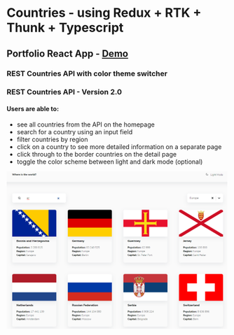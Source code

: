 # Countries - using Redux + RTK + Thunk + Typescript

## Portfolio React App - [Demo](https://mve-react-rtk-ts-countries.vercel.app/)

### REST Countries API with color theme switcher

### REST Countries API - Version 2.0

#### Users are able to:

- see all countries from the API on the homepage
- search for a country using an input field
- filter countries by region
- click on a country to see more detailed information on a separate page
- click through to the border countries on the detail page
- toggle the color scheme between light and dark mode (optional)

![Countries](screenshot/countries.png 'Countries')
